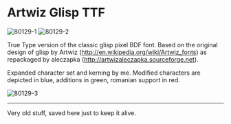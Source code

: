 # Artwiz Glisp TTF

![80129-1](https://user-images.githubusercontent.com/61617801/115949572-b9183b00-a4de-11eb-8a0e-1561e41e6789.png)
![80129-2](https://user-images.githubusercontent.com/61617801/115949584-ccc3a180-a4de-11eb-97bb-9b736d668966.png)

True Type version of the classic glisp pixel BDF font. Based on the original design of glisp by Artwiz (http://en.wikipedia.org/wiki/Artwiz_fonts) as repackaged by aleczapka (http://artwizaleczapka.sourceforge.net).

Expanded character set and kerning by me. Modified characters are depicted in blue, additions in green, romanian support in red.

![80129-3](https://user-images.githubusercontent.com/61617801/115949596-d947fa00-a4de-11eb-813b-d2a35056ae0b.png)

---

Very old stuff, saved here just to keep it alive.

